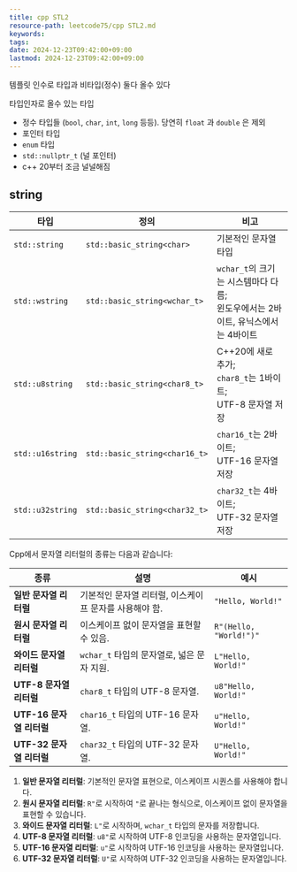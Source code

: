```yaml
---
title: cpp STL2
resource-path: leetcode75/cpp STL2.md
keywords:
tags:
date: 2024-12-23T09:42:00+09:00
lastmod: 2024-12-23T09:42:00+09:00
---
```

템플릿 인수로 타입과 비타입(정수) 둘다 올수 있다

타입인자로 올수 있는 타입
- 정수 타입들 (`bool`, `char`, `int`, `long` 등등). 당연히 `float` 과 `double` 은 제외
- 포인터 타입
- `enum` 타입
- `std::nullptr_t` (널 포인터)
- c++ 20부터 조금 널널해짐











## string

| 타입               | 정의                            | 비고                                                   |
| ---------------- | ----------------------------- | ---------------------------------------------------- |
| `std::string`    | `std::basic_string<char>`     | 기본적인 문자열 타입                                          |
| `std::wstring`   | `std::basic_string<wchar_t>`  | `wchar_t`의 크기는 시스템마다 다름;<br>윈도우에서는 2바이트, 유닉스에서는 4바이트 |
| `std::u8string`  | `std::basic_string<char8_t>`  | C++20에 새로 추가;<br>`char8_t`는 1바이트;<br>UTF-8 문자열 저장    |
| `std::u16string` | `std::basic_string<char16_t>` | `char16_t`는 2바이트;<br>UTF-16 문자열 저장                   |
| `std::u32string` | `std::basic_string<char32_t>` | `char32_t`는 4바이트;<br>UTF-32 문자열 저장                   |

Cpp에서 문자열 리터럴의 종류는 다음과 같습니다:

| 종류                  | 설명                                                   | 예시                           |
|-----------------------|-------------------------------------------------------|--------------------------------|
| **일반 문자열 리터럴** | 기본적인 문자열 리터럴, 이스케이프 문자를 사용해야 함. | `"Hello, World!"`            |
| **원시 문자열 리터럴** | 이스케이프 없이 문자열을 표현할 수 있음.           | `R"(Hello, "World!")"`       |
| **와이드 문자열 리터럴** | `wchar_t` 타입의 문자열로, 넓은 문자 지원.       | `L"Hello, World!"`           |
| **UTF-8 문자열 리터럴** | `char8_t` 타입의 UTF-8 문자열.                   | `u8"Hello, World!"`          |
| **UTF-16 문자열 리터럴** | `char16_t` 타입의 UTF-16 문자열.                 | `u"Hello, World!"`           |
| **UTF-32 문자열 리터럴** | `char32_t` 타입의 UTF-32 문자열.                 | `U"Hello, World!"`           |

1. **일반 문자열 리터럴**: 기본적인 문자열 표현으로, 이스케이프 시퀀스를 사용해야 합니다.
2. **원시 문자열 리터럴**: `R"`로 시작하여 `"`로 끝나는 형식으로, 이스케이프 없이 문자열을 표현할 수 있습니다.
3. **와이드 문자열 리터럴**: `L"`로 시작하며, `wchar_t` 타입의 문자를 저장합니다.
4. **UTF-8 문자열 리터럴**: `u8"`로 시작하여 UTF-8 인코딩을 사용하는 문자열입니다.
5. **UTF-16 문자열 리터럴**: `u"`로 시작하여 UTF-16 인코딩을 사용하는 문자열입니다.
6. **UTF-32 문자열 리터럴**: `U"`로 시작하여 UTF-32 인코딩을 사용하는 문자열입니다.







